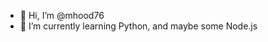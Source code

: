 - 👋 Hi, I’m @mhood76
- 🌱 I’m currently learning Python, and maybe some Node.js

<!---
mhood76/mhood76 is a ✨ special ✨ repository because its `README.md` (this file) appears on your GitHub profile.
You can click the Preview link to take a look at your changes.
--->
